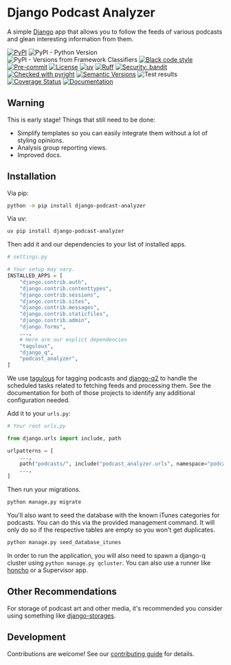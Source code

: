 # Django Podcast Analyzer

A simple [Django](https://www.djangoproject.com) app that allows you to follow the feeds of various podcasts and glean interesting information from them.

[![PyPI](https://img.shields.io/pypi/v/django-podcast-analyzer)](https://pypi.org/project/django-podcast-analyzer/)
![PyPI - Python Version](https://img.shields.io/pypi/pyversions/django-podcast-analyzer)
![PyPI - Versions from Framework Classifiers](https://img.shields.io/pypi/frameworkversions/django/django-podcast-analyzer)
[![Black code style](https://img.shields.io/badge/code%20style-black-000000.svg)](https://github.com/ambv/black)
[![Pre-commit](https://img.shields.io/badge/pre--commit-enabled-brightgreen?logo=pre-commit&logoColor=white)](https://github.com/andrlik/django-podcast-analyzer/blob/main/.pre-commit-config.yaml)
[![License](https://img.shields.io/github/license/andrlik/django-podcast-analyzer)](https://github.com/andrlik/django-podcast-analyzer/blob/main/LICENSE)
[![uv](https://img.shields.io/endpoint?url=https://raw.githubusercontent.com/astral-sh/uv/main/assets/badge/v0.json)](https://github.com/astral-sh/uv)
[![Ruff](https://img.shields.io/endpoint?url=https://raw.githubusercontent.com/astral-sh/ruff/main/assets/badge/v2.json)](https://github.com/astral-sh/ruff)
[![Security: bandit](https://img.shields.io/badge/security-bandit-green.svg)](https://github.com/PyCQA/bandit)
[![Checked with pyright](https://microsoft.github.io/pyright/img/pyright_badge.svg)](https://microsoft.github.io/pyright/)
[![Semantic Versions](https://img.shields.io/badge/%20%20%F0%9F%93%A6%F0%9F%9A%80-semantic--versions-e10079.svg)](https://github.com/andrlik/django-podcast-analyzer/releases)
![Test results](https://github.com/andrlik/django-podcast-analyzer/actions/workflows/ci.yml/badge.svg)
[![Coverage Status](https://coveralls.io/repos/github/andrlik/django-podcast-analyzer/badge.svg?branch=main)](https://coveralls.io/github/andrlik/django-podcast-analyzer?branch=main)
[![Documentation](https://img.shields.io/badge/docs-mkdocs-blue)](https://andrlik.github.io/django-podcast-analyzer/)

## Warning

This is early stage! Things that still need to be done:

- Simplify templates so you can easily integrate them without a lot of styling opinions.
- Analysis group reporting views.
- Improved docs.

## Installation

Via pip:

```bash
python -m pip install django-podcast-analyzer
```

Via uv:

```bash
uv pip install django-podcast-analyzer
```

Then add it and our dependencies to your list of installed apps.

```python
# settings.py

# Your setup may vary.
INSTALLED_APPS = [
    "django.contrib.auth",
    "django.contrib.contenttypes",
    "django.contrib.sessions",
    "django.contrib.sites",
    "django.contrib.messages",
    "django.contrib.staticfiles",
    "django.contrib.admin",
    "django.forms",
    ...,
    # Here are our explict dependencies
    "tagulous",
    "django_q",
    "podcast_analyzer",
]
```

We use [tagulous](https://django-tagulous.readthedocs.io/en/latest/) for tagging podcasts
and [django-q2](https://django-q2.readthedocs.io/en/master/index.html) to handle the scheduled
tasks related to fetching feeds and processing them.
See the documentation for both of those projects to identify any additional configuration needed.

Add it to your `urls.py`:

```python
# Your root urls.py

from django.urls import include, path

urlpatterns = [
    ...,
    path("podcasts/", include("podcast_analyzer.urls", namespace="podcasts")),
    ...,
]
```

Then run your migrations.

```bash
python manage.py migrate
```

You'll also want to seed the database with the known iTunes categories for podcasts. You can
do this via the provided management command. It will only do so if the respective tables are empty
so you won't get duplicates.

```bash
python manage.py seed_database_itunes
```

In order to run the application, you will also need to spawn a django-q cluster using
`python manage.py qcluster`. You can also use a runner like [honcho](https://honcho.readthedocs.io/en/latest/)
or a Supervisor app.

## Other Recommendations

For storage of podcast art and other media, it's recommended you consider using something like
[django-storages](https://django-storages.readthedocs.io/en/latest/).

## Development

Contributions are welcome! See our [contributing guide](https://andrlik.github.io/django-podcast-analyzer/latest/contributing/) for details.
